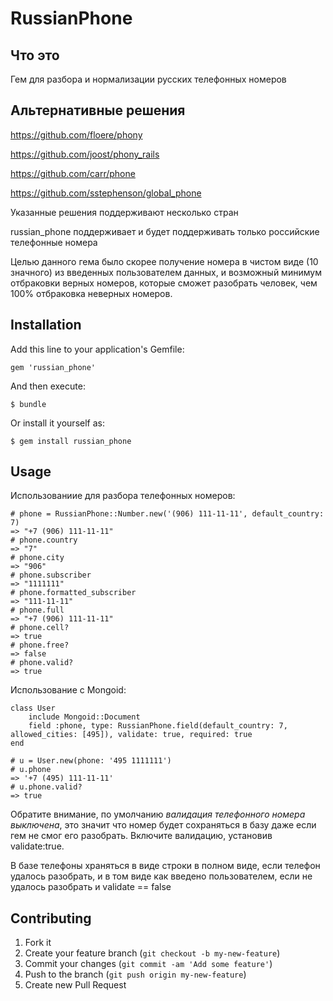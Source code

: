 # RussianPhone

## Что это

Гем для разбора и нормализации русских телефонных номеров

## Альтернативные решения

https://github.com/floere/phony

https://github.com/joost/phony_rails

https://github.com/carr/phone

https://github.com/sstephenson/global_phone

Указанные решения поддерживают несколько стран

russian_phone поддерживает и будет поддерживать только российские телефонные номера

Целью данного гема было скорее получение номера в чистом виде (10 значного) из введенных пользователем данных, и
возможный минимум отбраковки верных номеров, которые сможет разобрать человек, чем 100% отбраковка неверных номеров.

## Installation

Add this line to your application's Gemfile:

    gem 'russian_phone'

And then execute:

    $ bundle

Or install it yourself as:

    $ gem install russian_phone

## Usage

Использованиие для разбора телефонных номеров:

    # phone = RussianPhone::Number.new('(906) 111-11-11', default_country: 7)
    => "+7 (906) 111-11-11"
    # phone.country
    => "7"
    # phone.city
    => "906"
    # phone.subscriber
    => "1111111"
    # phone.formatted_subscriber
    => "111-11-11"
    # phone.full
    => "+7 (906) 111-11-11"
    # phone.cell?
    => true
    # phone.free?
    => false
    # phone.valid?
    => true

Использование с Mongoid:

    class User
        include Mongoid::Document
        field :phone, type: RussianPhone.field(default_country: 7, allowed_cities: [495]), validate: true, required: true
    end

    # u = User.new(phone: '495 1111111')
    # u.phone
    => '+7 (495) 111-11-11'
    # u.phone.valid?
    => true

Обратите внимание, по умолчанию *валидация телефонного номера выключена*, это значит что номер будет
сохраняться в базу даже если гем не смог его разобрать. Включите валидацию, установив validate:true.

В базе телефоны храняться в виде строки в полном виде, если телефон удалось разобрать, и в том виде как
введено пользователем, если не удалось разобрать и validate == false

## Contributing

1. Fork it
2. Create your feature branch (`git checkout -b my-new-feature`)
3. Commit your changes (`git commit -am 'Add some feature'`)
4. Push to the branch (`git push origin my-new-feature`)
5. Create new Pull Request
